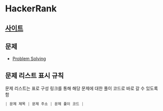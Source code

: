 # HackerRank

## [사이트](https://www.hackerrank.com/)

## 문제

- [Problem Solving](./README_step.md)

## 문제 리스트 표시 규칙

문제 리스트는 표로 구성
링크를 통해 해당 문제에 대한 풀이 코드로 바로 갈 수 있도록 함

```JavaScript
| 문제 제목 | 문제 주소 | 문제 풀이 코드 |
```
